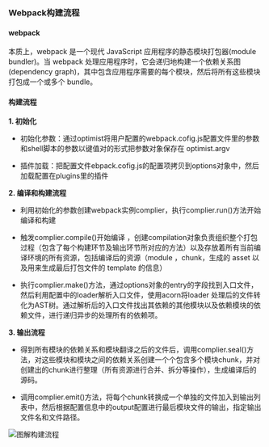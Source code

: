 
### Webpack构建流程

#### webpack
本质上，webpack 是一个现代 JavaScript 应用程序的静态模块打包器(module bundler)。当 webpack 处理应用程序时，它会递归地构建一个依赖关系图(dependency graph)，其中包含应用程序需要的每个模块，然后将所有这些模块打包成一个或多个 bundle。

#### 构建流程

**1. 初始化**

* 初始化参数：通过optimist将用户配置的webpack.cofig.js配置文件里的参数和shell脚本的参数以键值对的形式把参数对象保存在 optimist.argv 

* 插件加载：把配置文件ebpack.cofig.js的配置项拷贝到options对象中，然后加载配置在plugins里的插件


**2. 编译和构建流程**

* 利用初始化的参数创建webpack实例complier，执行complier.run()方法开始编译和构建

* 触发complier.compile()开始编译 ，创建compilation对象负责组织整个打包过程（包含了每个构建环节及输出环节所对应的方法）以及存放着所有当前编译环境的所有资源，包括编译后的资源（module ，chunk，生成的 asset 以及用来生成最后打包文件的 template 的信息）

* 执行complier.make()方法，通过options对象的entry的字段找到入口文件，然后利用配置中的loader解析入口文件，使用acorn将loader 处理后的文件转化为AST树。通过解析后的入口文件找出其依赖的其他模块以及依赖模块的依赖文件，进行递归异步的处理所有的依赖项。
        

**3. 输出流程**

* 得到所有模块的依赖关系和模块翻译之后的文件后，调用complier.seal()方法，对这些模块和模块之间的依赖关系创建一个个包含多个模块chunk，并对创建出的chunk进行整理（所有资源进行合并、拆分等操作），生成编译后的源码。

* 调用complier.emit()方法，将每个chunk转换成一个单独的文件加入到输出列表中，然后根据配置信息中的output配置进行最后模块文件的输出，指定输出文件名和文件路径。


![图解构建流程](https://img-blog.csdnimg.cn/6b5512f0c772476081a29bbcf0ed6bc2.png?x-oss-process=image/watermark,type_d3F5LXplbmhlaQ,shadow_50,text_Q1NETiBA5pm65oWnMjAyMQ==,size_20,color_FFFFFF,t_70,g_se,x_16)




